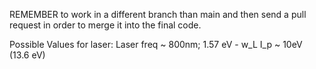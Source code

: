 REMEMBER to work in a different branch than main and then send a pull request in order to merge it into the final code.

Possible Values for laser:
Laser freq ~ 800nm; 1.57 eV - w_L
I_p ~ 10eV (13.6 eV)
